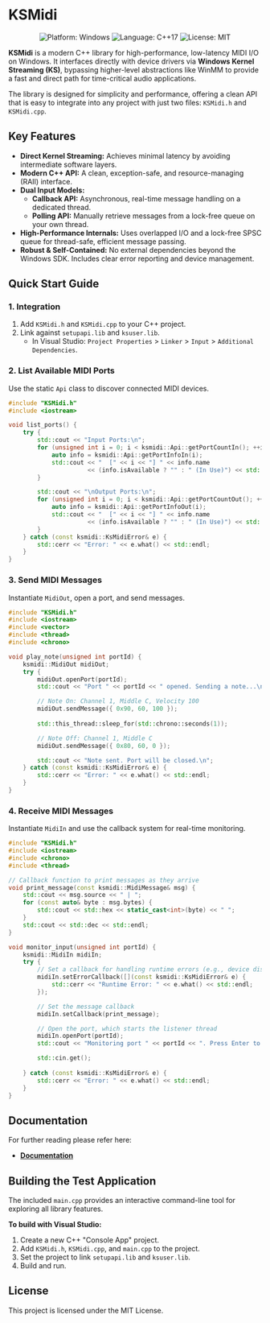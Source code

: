 # KSMidi

<p align="center">
  <img src="https://img.shields.io/badge/platform-Windows-0078D6?style=for-the-badge" alt="Platform: Windows">
  <img src="https://img.shields.io/badge/language-C++17-9B4F96?style=for-the-badge" alt="Language: C++17">
  <img src="https://img.shields.io/badge/license-MIT-green?style=for-the-badge" alt="License: MIT">
</p>

**KSMidi** is a modern C++ library for high-performance, low-latency MIDI I/O on Windows. It interfaces directly with device drivers via **Windows Kernel Streaming (KS)**, bypassing higher-level abstractions like WinMM to provide a fast and direct path for time-critical audio applications.

The library is designed for simplicity and performance, offering a clean API that is easy to integrate into any project with just two files: `KSMidi.h` and `KSMidi.cpp`.

## Key Features

*   **Direct Kernel Streaming:** Achieves minimal latency by avoiding intermediate software layers.
*   **Modern C++ API:** A clean, exception-safe, and resource-managing (RAII) interface.
*   **Dual Input Models:**
    *   **Callback API:** Asynchronous, real-time message handling on a dedicated thread.
    *   **Polling API:** Manually retrieve messages from a lock-free queue on your own thread.
*   **High-Performance Internals:** Uses overlapped I/O and a lock-free SPSC queue for thread-safe, efficient message passing.
*   **Robust & Self-Contained:** No external dependencies beyond the Windows SDK. Includes clear error reporting and device management.

## Quick Start Guide

### 1. Integration

1.  Add `KSMidi.h` and `KSMidi.cpp` to your C++ project.
2.  Link against `setupapi.lib` and `ksuser.lib`.
    *   In Visual Studio: `Project Properties` > `Linker` > `Input` > `Additional Dependencies`.

### 2. List Available MIDI Ports

Use the static `Api` class to discover connected MIDI devices.

```cpp
#include "KSMidi.h"
#include <iostream>

void list_ports() {
    try {
        std::cout << "Input Ports:\n";
        for (unsigned int i = 0; i < ksmidi::Api::getPortCountIn(); ++i) {
            auto info = ksmidi::Api::getPortInfoIn(i);
            std::cout << "  [" << i << "] " << info.name 
                      << (info.isAvailable ? "" : " (In Use)") << std::endl;
        }

        std::cout << "\nOutput Ports:\n";
        for (unsigned int i = 0; i < ksmidi::Api::getPortCountOut(); ++i) {
            auto info = ksmidi::Api::getPortInfoOut(i);
            std::cout << "  [" << i << "] " << info.name
                      << (info.isAvailable ? "" : " (In Use)") << std::endl;
        }
    } catch (const ksmidi::KsMidiError& e) {
        std::cerr << "Error: " << e.what() << std::endl;
    }
}
```

### 3. Send MIDI Messages

Instantiate `MidiOut`, open a port, and send messages.

```cpp
#include "KSMidi.h"
#include <iostream>
#include <vector>
#include <thread>
#include <chrono>

void play_note(unsigned int portId) {
    ksmidi::MidiOut midiOut;
    try {
        midiOut.openPort(portId);
        std::cout << "Port " << portId << " opened. Sending a note...\n";

        // Note On: Channel 1, Middle C, Velocity 100
        midiOut.sendMessage({ 0x90, 60, 100 });
        
        std::this_thread::sleep_for(std::chrono::seconds(1));

        // Note Off: Channel 1, Middle C
        midiOut.sendMessage({ 0x80, 60, 0 });

        std::cout << "Note sent. Port will be closed.\n";
    } catch (const ksmidi::KsMidiError& e) {
        std::cerr << "Error: " << e.what() << std::endl;
    }
}
```

### 4. Receive MIDI Messages

Instantiate `MidiIn` and use the callback system for real-time monitoring.

```cpp
#include "KSMidi.h"
#include <iostream>
#include <chrono>
#include <thread>

// Callback function to print messages as they arrive
void print_message(const ksmidi::MidiMessage& msg) {
    std::cout << msg.source << " | ";
    for (const auto& byte : msg.bytes) {
        std::cout << std::hex << static_cast<int>(byte) << " ";
    }
    std::cout << std::dec << std::endl;
}

void monitor_input(unsigned int portId) {
    ksmidi::MidiIn midiIn;
    try {
        // Set a callback for handling runtime errors (e.g., device disconnect)
        midiIn.setErrorCallback([](const ksmidi::KsMidiError& e) {
            std::cerr << "Runtime Error: " << e.what() << std::endl;
        });

        // Set the message callback
        midiIn.setCallback(print_message);

        // Open the port, which starts the listener thread
        midiIn.openPort(portId);
        std::cout << "Monitoring port " << portId << ". Press Enter to stop.\n";

        std::cin.get();
        
    } catch (const ksmidi::KsMidiError& e) {
        std::cerr << "Error: " << e.what() << std::endl;
    }
}
```

## Documentation

For further reading please refer here:

*   **[Documentation](DOCUMENTATION.md)**


## Building the Test Application

The included `main.cpp` provides an interactive command-line tool for exploring all library features.

**To build with Visual Studio:**
1.  Create a new C++ "Console App" project.
2.  Add `KSMidi.h`, `KSMidi.cpp`, and `main.cpp` to the project.
3.  Set the project to link `setupapi.lib` and `ksuser.lib`.
4.  Build and run.

## License

This project is licensed under the MIT License.


